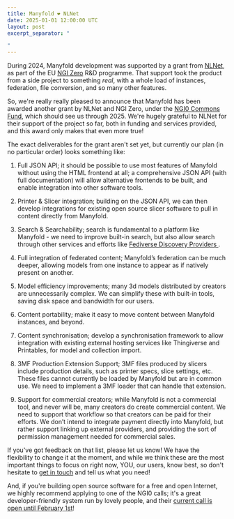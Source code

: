 ```yaml
---
title: Manyfold ❤️ NLNet
date: 2025-01-01 12:00:00 UTC
layout: post
excerpt_separator: "

"
---
```

During 2024, Manyfold development was supported by a grant from [NLNet](https://nlnet.nl/), as part of the EU [NGI Zero](https://ngi.eu/ngi-projects/ngi-zero/) R&D programme. That support took the product from a side project to something *real*, with a whole load of instances, federation, file conversion, and so many other features.

So, we're really really pleased to announce that Manyfold has been awarded another grant by NLNet and NGI Zero, under the [NGI0 Commons Fund](https://nlnet.nl/commonsfund/), which should see us through 2025. We're hugely grateful to NLNet for their support of the project so far, both in funding and services provided, and this award only makes that even more true!

The exact deliverables for the grant aren't set yet, but currently our plan (in no particular order) looks something like:

1. Full JSON API; it should be possible to use most features of Manyfold without using the HTML frontend at all; a comprehensive JSON API (with full documentation) will allow alternative frontends to be built, and enable integration into other software tools.

2. Printer & Slicer integration; building on the JSON API, we can then develop integrations for existing open source slicer software to pull in content directly from Manyfold.

3. Search & Searchability; search is fundamental to a platform like Manyfold - we need to improve built-in search, but also allow search through other services and efforts like [Fediverse Discovery Providers
](https://www.fediscovery.org/).

4. Full integration of federated content; Manyfold’s federation can be much deeper, allowing models from one instance to appear as if natively present on another.

5. Model efficiency improvements; many 3d models distributed by creators are unnecessarily complex. We can simplify these with built-in tools, saving disk space and bandwidth for our users.

6. Content portability; make it easy to move content between Manyfold instances, and beyond.

7. Content synchronisation; develop a synchronisation framework to allow integration with existing external hosting services like Thingiverse and Printables, for model and collection import.

8. 3MF Production Extension Support; 3MF files produced by slicers include production details, such as printer specs, slice settings, etc. These files cannot currently be loaded by Manyfold but are in common use. We need to implement a 3MF loader that can handle that extension.

9. Support for commercial creators; while Manyfold is not a commercial tool, and never will be, many creators do create commercial content. We need to support that workflow so that creators can be paid for their efforts. We don’t intend to integrate payment directly into Manyfold, but rather support linking up external providers, and providing the sort of permission management needed for commercial sales.

If you've got feedback on that list, please let us know! We have the flexibility to change it at the moment, and while we think these are the most important things to focus on right now, YOU, our users, know best, so don't hesitate to [get in touch](/community.html) and tell us what you need!

And, if you're building open source software for a free and open Internet, we highly recommend applying to one of the NGI0 calls; it's a great developer-friendly system run by lovely people, and their [current call is open until February 1st](https://nlnet.nl/commonsfund/)!
